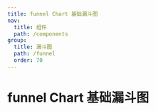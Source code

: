 ```yaml
---
title: funnel Chart 基础漏斗图
nav:
  title: 组件
  path: /components
group:
  title: 漏斗图
  path: /funnel
  order: 70
---
```


# funnel Chart 基础漏斗图

<code src="./.demos/basic.tsx"></code>
